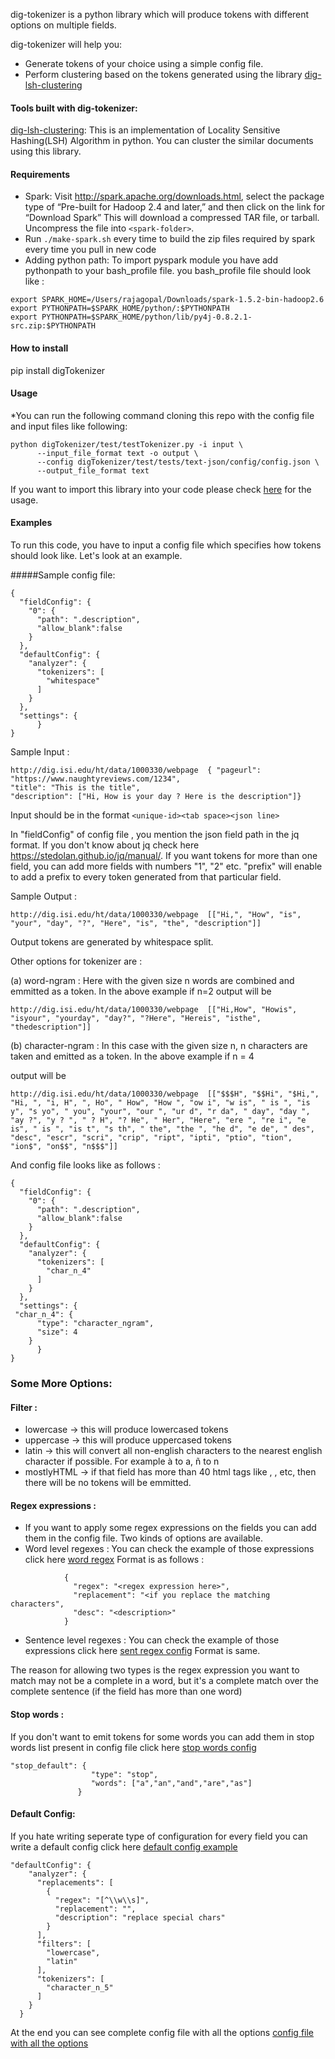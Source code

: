 dig-tokenizer is a python library which will produce tokens with different options on multiple fields. 

dig-tokenizer will help you:
* Generate tokens of your choice using a simple config file.
* Perform clustering based on the tokens generated using the library [dig-lsh-clustering](https://github.com/usc-isi-i2/dig-lsh-clustering/tree/devel)


#### Tools built with dig-tokenizer:
[dig-lsh-clustering](https://github.com/usc-isi-i2/dig-lsh-clustering):
This is an implementation of Locality Sensitive Hashing(LSH) Algorithm in python. You can cluster the similar documents using this library.


#### Requirements
* Spark: Visit http://spark.apache.org/downloads.html, select the package type of “Pre-built for Hadoop 2.4 and later,” and then click on the link for “Download Spark” This will download a compressed TAR file, or tarball. Uncompress the file into ```<spark-folder>```.
* Run `./make-spark.sh` every time to build the zip files required by spark every time you pull in new code
* Adding python path: To import pyspark module you have add pythonpath to your bash_profile file.
you bash_profile file should look like :
```
export SPARK_HOME=/Users/rajagopal/Downloads/spark-1.5.2-bin-hadoop2.6
export PYTHONPATH=$SPARK_HOME/python/:$PYTHONPATH
export PYTHONPATH=$SPARK_HOME/python/lib/py4j-0.8.2.1-src.zip:$PYTHONPATH
```

#### How to install
pip install digTokenizer

#### Usage
*You can run the following command cloning this repo with the config file and input files like following:

```
python digTokenizer/test/testTokenizer.py -i input \
      --input_file_format text -o output \
      --config digTokenizer/test/tests/text-json/config/config.json \
      --output_file_format text
```
If you want to import this library into your code please check [here](https://github.com/usc-isi-i2/dig-tokenizer/blob/devel/digTokenizer/test/testTokenizer.py) for the usage. 


#### Examples
To run this code, you have to input a config file which specifies how tokens should look like. Let's look at an example.

#####Sample config file:
```
{
  "fieldConfig": {
    "0": {
      "path": ".description",
      "allow_blank":false
    }
  },
  "defaultConfig": {
    "analyzer": {
      "tokenizers": [
        "whitespace"
      ]
    }
  },
  "settings": {
      }
}
```

Sample Input : 
```
http://dig.isi.edu/ht/data/1000330/webpage  { "pageurl": "https://www.naughtyreviews.com/1234",
"title": "This is the title", 
"description": ["Hi, How is your day ? Here is the description"]}
```
Input should be in the format ```<unique-id><tab space><json line>```

In "fieldConfig" of config file , you mention the json field path in the jq format. If you don't know about jq check here https://stedolan.github.io/jq/manual/. If you want tokens for more than one field, you can add more fields with numbers "1", "2" etc. "prefix" will enable to add a prefix to every token generated from that particular field. 

Sample Output :
```
http://dig.isi.edu/ht/data/1000330/webpage	[["Hi,", "How", "is", "your", "day", "?", "Here", "is", "the", "description"]]
```
Output tokens are generated by whitespace split. 

Other options for tokenizer are :

(a) word-ngram : Here with the given size n words are combined and emmitted as a token. In the above example if n=2 output 
will be
```
http://dig.isi.edu/ht/data/1000330/webpage	[["Hi,How", "Howis", "isyour", "yourday", "day?", "?Here", "Hereis", "isthe", "thedescription"]]
```

(b) character-ngram : In this case with the given size n, n characters are taken and emitted as a token. In the above example if n = 4

output will be 
```
http://dig.isi.edu/ht/data/1000330/webpage	[["$$$H", "$$Hi", "$Hi,", "Hi, ", "i, H", ", Ho", " How", "How ", "ow i", "w is", " is ", "is y", "s yo", " you", "your", "our ", "ur d", "r da", " day", "day ", "ay ?", "y ? ", " ? H", "? He", " Her", "Here", "ere ", "re i", "e is", " is ", "is t", "s th", " the", "the ", "he d", "e de", " des", "desc", "escr", "scri", "crip", "ript", "ipti", "ptio", "tion", "ion$", "on$$", "n$$$"]]
````

And config file looks like as follows :
```
{
  "fieldConfig": {
    "0": {
      "path": ".description",
      "allow_blank":false
    }
  },
  "defaultConfig": {
    "analyzer": {
      "tokenizers": [
        "char_n_4"
      ]
    }
  },
  "settings": {
 "char_n_4": {
      "type": "character_ngram",
      "size": 4
    }
      }
}
```
### Some More Options:
#### Filter :
* lowercase -> this will produce lowercased tokens
* uppercase -> this will produce uppercased tokens
* latin -> this will convert all non-english characters to the nearest english character if possible. For example à to a, ñ to n
* mostlyHTML -> if that field has more than 40 html tags like <title>,</title>, <a>,</a> etc, then there will be no tokens will be emmitted.


#### Regex expressions :
* If you want to apply some regex expressions on the fields you can add them in the config file. Two kinds of options are available. 
 * Word level regexes : You can check the example of those expressions click here [word regex](https://github.com/usc-isi-i2/dig-tokenizer/blob/master/unicode-tokenizer.json#L12)
Format is as follows :
```
            {
              "regex": "<regex expression here>",
              "replacement": "<if you replace the matching characters",
              "desc": "<description>"
            }
```
 * Sentence level regexes : You can check the example of those expressions click here [sent regex config](https://github.com/usc-isi-i2/dig-tokenizer/blob/master/unicode-tokenizer.json#L40)
Format is same.

The reason for allowing two types is the regex expression you want to match may not be a complete in a word, but it's a complete match over the complete sentence (if the field has more than one word)

#### Stop words :
If you don't want to emit tokens for some words you can add them in stop words list present in config file click here [stop words config](https://github.com/usc-isi-i2/dig-tokenizer/blob/master/unicode-tokenizer.json#L141)
```
"stop_default": {
                  "type": "stop",
                  "words": ["a","an","and","are","as"]
               }
```

#### Default Config:
If you hate writing seperate type of configuration for every field you can write a default config click here [default config example](https://github.com/usc-isi-i2/dig-tokenizer/blob/master/unicode-tokenizer.json#L99)
```
"defaultConfig": {
    "analyzer": {
      "replacements": [
        {
          "regex": "[^\\w\\s]",
          "replacement": "",
          "description": "replace special chars"
        }
      ],
      "filters": [
        "lowercase",
        "latin"
      ],
      "tokenizers": [
        "character_n_5"
      ]
    }
  }
```
At the end you can see complete config file with all the options [config file with all the options](https://github.com/usc-isi-i2/dig-tokenizer/blob/master/unicode-tokenizer.json)




